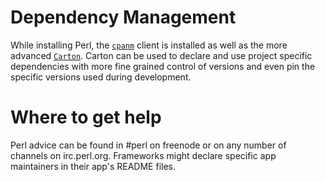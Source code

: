 # Dependency Management

While installing Perl, the [`cpanm`](https://metacpan.org/pod/distribution/App-cpanminus/bin/cpanm)
client is installed as well as the more advanced [`Carton`](https://metacpan.org/pod/Carton).
Carton can be used to declare and use project specific dependencies with more fine grained control
of versions and even pin the specific versions used during development.

# Where to get help

Perl advice can be found in #perl on freenode or on any number of channels on irc.perl.org.
Frameworks might declare specific app maintainers in their app's README files.

